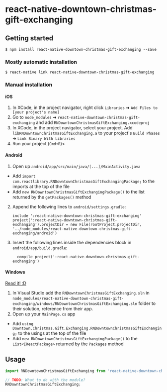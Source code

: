 
# react-native-downtown-christmas-gift-exchanging

## Getting started

`$ npm install react-native-downtown-christmas-gift-exchanging --save`

### Mostly automatic installation

`$ react-native link react-native-downtown-christmas-gift-exchanging`

### Manual installation


#### iOS

1. In XCode, in the project navigator, right click `Libraries` ➜ `Add Files to [your project's name]`
2. Go to `node_modules` ➜ `react-native-downtown-christmas-gift-exchanging` and add `RNDowntownChristmasGiftExchanging.xcodeproj`
3. In XCode, in the project navigator, select your project. Add `libRNDowntownChristmasGiftExchanging.a` to your project's `Build Phases` ➜ `Link Binary With Libraries`
4. Run your project (`Cmd+R`)<

#### Android

1. Open up `android/app/src/main/java/[...]/MainActivity.java`
  - Add `import com.reactlibrary.RNDowntownChristmasGiftExchangingPackage;` to the imports at the top of the file
  - Add `new RNDowntownChristmasGiftExchangingPackage()` to the list returned by the `getPackages()` method
2. Append the following lines to `android/settings.gradle`:
  	```
  	include ':react-native-downtown-christmas-gift-exchanging'
  	project(':react-native-downtown-christmas-gift-exchanging').projectDir = new File(rootProject.projectDir, 	'../node_modules/react-native-downtown-christmas-gift-exchanging/android')
  	```
3. Insert the following lines inside the dependencies block in `android/app/build.gradle`:
  	```
      compile project(':react-native-downtown-christmas-gift-exchanging')
  	```

#### Windows
[Read it! :D](https://github.com/ReactWindows/react-native)

1. In Visual Studio add the `RNDowntownChristmasGiftExchanging.sln` in `node_modules/react-native-downtown-christmas-gift-exchanging/windows/RNDowntownChristmasGiftExchanging.sln` folder to their solution, reference from their app.
2. Open up your `MainPage.cs` app
  - Add `using Downtown.Christmas.Gift.Exchanging.RNDowntownChristmasGiftExchanging;` to the usings at the top of the file
  - Add `new RNDowntownChristmasGiftExchangingPackage()` to the `List<IReactPackage>` returned by the `Packages` method


## Usage
```javascript
import RNDowntownChristmasGiftExchanging from 'react-native-downtown-christmas-gift-exchanging';

// TODO: What to do with the module?
RNDowntownChristmasGiftExchanging;
```
  